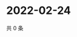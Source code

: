 # 2022-02-24

共 0 条

<!-- BEGIN WEIBO -->
<!-- 最后更新时间 Thu Feb 24 2022 12:18:59 GMT+0800 (China Standard Time) -->

<!-- END WEIBO -->
